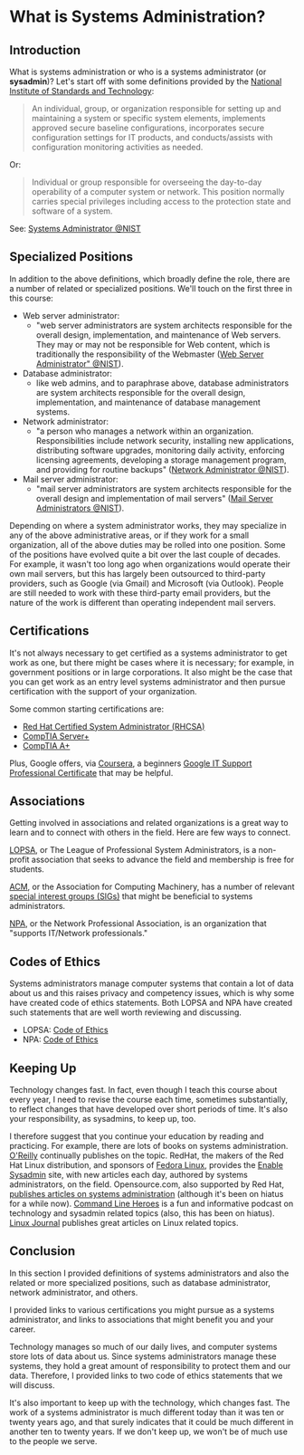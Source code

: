 # What is Systems Administration?

## Introduction

What is systems administration or who is a systems administrator (or **sysadmin**)?
Let's start off with some definitions provided by the [National Institute of Standards and Technology][nist]:

> An individual, group, or organization responsible for setting up and maintaining a system or specific system elements,
> implements approved secure baseline configurations, incorporates secure configuration settings for IT products, and
> conducts/assists with configuration monitoring activities as needed.

Or:

> Individual or group responsible for overseeing the day-to-day operability of a computer system or network.
> This position normally carries special privileges including access to the protection state and software of a system.

See: [Systems Administrator @NIST][sysadminNIST]

## Specialized Positions

In addition to the above definitions, which broadly define the role, there are a number of related or specialized positions.
We'll touch on the first three in this course:

- Web server administrator:
  - "web server administrators are system architects responsible for the
    overall design, implementation, and maintenance of Web servers. They may or
    may not be responsible for Web content, which is traditionally the
    responsibility of the Webmaster ([Web Server Administrator" @NIST][webadminNIST]).
- Database administrator:
  - like web admins, and to paraphrase above, database administrators are system
    architects responsible for the overall design, implementation, and
    maintenance of database management systems. 
- Network administrator:
  - "a person who manages a network within an organization. Responsibilities
    include network security, installing new applications, distributing software
    upgrades, monitoring daily activity, enforcing licensing agreements,
    developing a storage management program, and providing for routine backups"
    ([Network Administrator @NIST][netadminNIST]).
- Mail server administrator:
  - "mail server administrators are system architects responsible for the
    overall design and implementation of mail servers" ([Mail Server Administrators @NIST][mailadminNIST]).

Depending on where a system administrator works, they may specialize in any of the above administrative areas, or
if they work for a small organization, all of the above duties may be rolled into one position.
Some of the positions have evolved quite a bit over the last couple of decades.
For example, it wasn't too long ago when organizations would operate their own mail servers, but
this has largely been outsourced to third-party providers, such as Google (via Gmail) and Microsoft (via Outlook).
People are still needed to work with these third-party email providers, but
the nature of the work is different than operating independent mail servers.

## Certifications

It's not always necessary to get certified as a systems administrator to get work as one, but there might be cases where it is necessary;
for example, in government positions or in large corporations.
It also might be the case that you can get work as an entry level systems administrator and
then pursue certification with the support of your organization.

Some common starting certifications are:

- [Red Hat Certified System Administrator (RHCSA)][redhatSysAdmin]
- [CompTIA Server+][comptiaServer]
- [CompTIA A+][compTIAAplus]

Plus, Google offers, via [Coursera][coursera], a beginners [Google IT Support Professional Certificate][googleIT] that may be helpful.

## Associations

Getting involved in associations and related organizations is a great way to learn and to connect with others in the field.
Here are few ways to connect.

[LOPSA][lopsa], or The League of Professional System Administrators, is a non-profit association that seeks to advance
the field and membership is free for students.

[ACM][acm], or the Association for Computing Machinery, has a number of relevant [special interest groups (SIGs)][acmSIGs]
that might be beneficial to systems administrators. 

[NPA][npa], or the Network Professional Association, is an organization that "supports IT/Network professionals."

## Codes of Ethics

Systems administrators manage computer systems that contain a lot of data about us and this raises privacy and competency issues,
which is why some have created code of ethics statements.
Both LOPSA and NPA have created such statements that are well worth reviewing and discussing.

- LOPSA: [Code of Ethics][coeLOPSA]
- NPA: [Code of Ethics][coeNPA]

## Keeping Up

Technology changes fast.
In fact, even though I teach this course about every year, I need to revise the course each time, sometimes substantially,
to reflect changes that have developed over short periods of time.
It's also your responsibility, as sysadmins, to keep up, too.

I therefore suggest that you continue your education by reading and practicing.
For example, there are lots of books on systems administration.
[O'Reilly][oreillySysAdmin] continually publishes on the topic.
RedHat, the makers of the Red Hat Linux distribution, and sponsors of [Fedora Linux][fedora],
provides the [Enable Sysadmin][enableSysadmin] site, with new articles each day, authored by systems administrators, on the field.
Opensource.com, also supported by Red Hat, [publishes articles on systems administration][opensourceSysAdmin]
(although it's been on hiatus for a while now).
[Command Line Heroes][clh] is a fun and informative podcast on technology and sysadmin related topics
(also, this has been on hiatus).
[Linux Journal][linuxjournal] publishes great articles on Linux related topics.

## Conclusion

In this section I provided definitions of systems administrators and also the related or more specialized positions,
such as database administrator, network administrator, and others.

I provided links to various certifications you might pursue as a systems administrator, and
links to associations that might benefit you and your career.

Technology manages so much of our daily lives, and computer systems store lots of data about us.
Since systems administrators manage these systems, they hold a great amount of responsibility to protect them and our data.
Therefore, I provided links to two code of ethics statements that we will discuss.

It's also important to keep up with the technology, which changes fast.
The work of a systems administrator is much different today than it was ten or twenty years ago, and
that surely indicates that it could be much different in another ten to twenty years.
If we don't keep up, we won't be of much use to the people we serve.

[comptiaServer]:https://www.comptia.org/certifications/server
[redhatSysAdmin]:https://www.redhat.com/en/services/certification/rhcsa
[compTIAAplus]:https://www.comptia.org/certifications/a
[googleIT]:https://www.coursera.org/professional-certificates/google-it-support
[coursera]:https://www.coursera.org/
[nist]:https://www.nist.gov/
[sysadminNIST]:https://csrc.nist.gov/glossary/term/system_administrator
[webadminNIST]:https://csrc.nist.gov/glossary/term/web_server_administrator
[netadminNIST]:https://csrc.nist.gov/glossary/term/network_administrator
[mailadminNIST]:https://csrc.nist.gov/glossary/term/mail_server_administrator
[lopsa]:https://lopsa.org/AboutLOPSA
[acm]:https://www.acm.org/
[acmSIGs]:https://www.acm.org/special-interest-groups/alphabetical-listing
[npa]:http://www.npa.org/
[coeLOPSA]:https://lopsa.org/CodeOfEthics
[coeNPA]:https://www.npa.org/public/about_codeofethics.cfm
[fedora]:https://www.fedoraproject.org/
[linuxjournal]:https://www.linuxjournal.com/
[oreillySysAdmin]:https://www.oreilly.com/library/view/essential-system-administration/0596003439/
[enableSysadmin]:https://www.redhat.com/sysadmin/
[opensourceSysAdmin]:https://opensource.com/tags/sysadmin
[clh]:https://www.redhat.com/en/command-line-heroes

